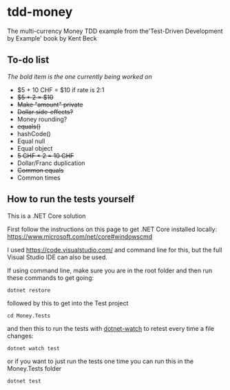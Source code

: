 # tdd-money
The multi-currency Money TDD example from the'Test-Driven Development by Example' book by Kent Beck

## To-do list

*The bold item is the one currently being worked on*

* $5 + 10 CHF = $10 if rate is 2:1
* ~~$5 * 2 = $10~~
* ~~Make "amount" private~~
* ~~Dollar side-effects?~~
* Money rounding?
* ~~equals()~~
* hashCode()
* Equal null
* Equal object
* ~~5 CHF * 2 = 10 CHF~~
* Dollar/Franc duplication
* ~~Common equals~~
* Common times

## How to run the tests yourself

This is a .NET Core solution

First follow the instructions on this page to get .NET Core installed locally:
https://www.microsoft.com/net/core#windowscmd

I used https://code.visualstudio.com/ and command line for this, but the full Visual Studio IDE can also be used.

If using command line, make sure you are in the root folder and then run these commands to get going:

```
dotnet restore
```

followed by this to get into the Test project

```
cd Money.Tests
```

and then this to run the tests with [dotnet-watch](https://docs.microsoft.com/en-us/aspnet/core/tutorials/dotnet-watch) to retest every time a file changes:

```
dotnet watch test
``` 

or if you want to just run the tests one time you can run this in the Money.Tests folder

```
dotnet test
```